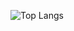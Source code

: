 ![Top Langs](https://github-readme-stats.vercel.app/api/top-langs/?username=mvrck21&theme=tokyonight)
